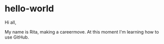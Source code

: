 # hello-world

Hi all, 

My name is Rita, making a careermove. At this moment I'm learning how to use GitHub. 
